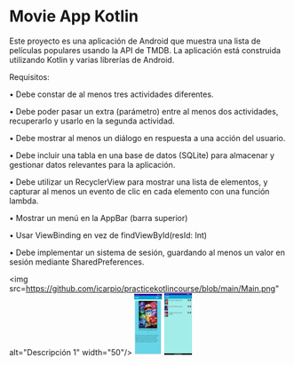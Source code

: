 # Movie App Kotlin

Este proyecto es una aplicación de Android que muestra una lista de películas populares usando la API de TMDB. La aplicación está construida utilizando Kotlin y varias librerías de Android.

Requisitos:

• Debe constar de al menos tres actividades diferentes. 

• Debe poder pasar un extra (parámetro) entre al menos dos
actividades, recuperarlo y usarlo en la segunda actividad.

• Debe mostrar al menos un diálogo en respuesta a una acción
del usuario.

• Debe incluir una tabla en una base de datos (SQLite) para
almacenar y gestionar datos relevantes para la aplicación.

• Debe utilizar un RecyclerView para mostrar una lista de
elementos, y capturar al menos un evento de clic en cada
elemento con una función lambda.

• Mostrar un menú en la AppBar (barra superior)

• Usar ViewBinding en vez de findViewById(resId: Int)

• Debe implementar un sistema de sesión, guardando al menos
un valor en sesión mediante SharedPreferences.


<img src=https://github.com/icarpio/practicekotlincourse/blob/main/Main.png" alt="Descripción 1" width="50"/> 
<img src="https://github.com/icarpio/practicekotlincourse/blob/main/Detail.png" alt="Descripción 2" width="50"/> 
<img src="https://github.com/icarpio/practicekotlincourse/blob/main/Fav.png" alt="Descripción 3" width="50"/>
